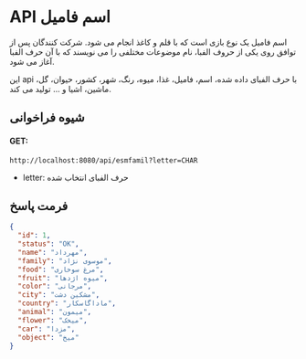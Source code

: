 # API اسم فامیل

اسم فامیل یک نوع بازی است که با قلم و کاغذ انجام می شود. شرکت کنندگان پس از توافق روی یکی از حروف الفبا، نام موضوعات مختلفی را می نویسند که با آن حرف الفبا آغاز می شود.

این api با حرف الفبای داده شده، اسم، فامیل، غذا، میوه، رنگ، شهر، کشور، حیوان، گل، ماشین، اشیا و ... تولید می کند.

## شیوه فراخوانی

#### GET:

```
http://localhost:8080/api/esmfamil?letter=CHAR
```


- letter: حرف الفبای انتخاب شده

## فرمت پاسخ

```json
{
  "id": 1,
  "status": "OK",
  "name": "مهرداد",
  "family": "موسوی نژاد",
  "food": "مرغ سوخاری",
  "fruit": "میوه اژدها",
  "color": "مرجانی",
  "city": "مشکین دشت",
  "country": "ماداگاسکار",
  "animal": "میمون",
  "flower": "میخک",
  "car": "مزدا",
  "object": "میخ"
}
```
